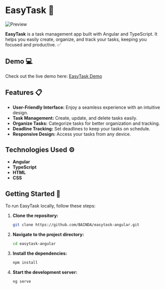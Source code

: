 # EasyTask 🌟

![Preview](https://github.com/user-attachments/assets/1e390b88-10e7-4120-9b79-b2efbb0b3270)

**EasyTask** is a task management app built with Angular and TypeScript. It helps you easily create, organize, and track your tasks, keeping you focused and productive. ✅

## Demo 💻

Check out the live demo here: [EasyTask Demo](https://easytaskgb.netlify.app/)

## Features 📋

- **User-Friendly Interface:** Enjoy a seamless experience with an intuitive design. 
- **Task Management:** Create, update, and delete tasks easily. 
- **Organize Tasks:** Categorize tasks for better organization and tracking. 
- **Deadline Tracking:** Set deadlines to keep your tasks on schedule. 
- **Responsive Design:** Access your tasks from any device. 

## Technologies Used ⚙️

- **Angular** 
- **TypeScript** 
- **HTML** 
- **CSS** 

## Getting Started 🚀

To run EasyTask locally, follow these steps:

1. **Clone the repository:**
   ```bash
   git clone https://github.com/BAINDA/easytask-angular.git

2. **Navigate to the project directory:**
   ```bash
   cd easytask-angular

3. **Install the dependencies:**
   ```bash
   npm install

4. **Start the development server:**
   ```bash
   ng serve


